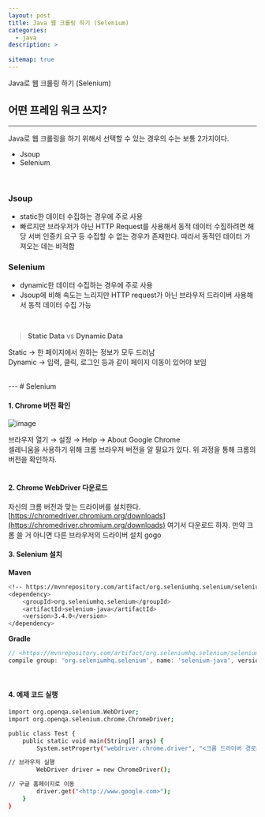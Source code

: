 ```yaml
---
layout: post
title: Java 웹 크롤링 하기 (Selenium)
categories: 
  - java
description: >
  
sitemap: true
---
```

Java로 웹 크롤링 하기 (Selenium)

## 어떤 프레임 워크 쓰지?
---

Java로 웹 크롤링을 하기 위해서 선택할 수 있는 경우의 수는 보통 2가지이다.
- Jsoup
- Selenium
<br>

### Jsoup
-   static한 데이터 수집하는 경우에 주로 사용
-   빠르지만 브라우저가 아닌 HTTP Request를 사용해서 동적 데이터 수집하려면 해당 서버 인증키 요구 등 수집할 수 없는 경우가 존재한다. 따라서 동적인 데이터 가져오는 데는 비적합
### Selenium
-   dynamic한 데이터 수집하는 경우에 주로 사용
-   Jsoup에 비해 속도는 느리지만 HTTP request가 아닌 브라우저 드라이버 사용해서 동적 데이터 수집 가능

<br>

>**Static Data**  vs **Dynamic Data**

Static → 한 페이지에서 원하는 정보가 모두 드러남 <br>
Dynamic → 입력, 클릭, 로그인 등과 같이 페이지 이동이 있어야 보임

<br>
---
# Selenium

#### 1. Chrome 버전 확인
![image](https://user-images.githubusercontent.com/62997391/210830253-8e74de2e-2534-40d4-81bf-cafef884a203.png)

브라우저 열기 → 설정 → Help → About Google Chrome<br>
셀레니움을 사용하기 위해 크롬 브라우저 버전을 알 필요가 있다. 위 과정을 통해 크롬의 버전을 확인하자.<br><br>

####  2. Chrome WebDriver 다운로드
자신의 크롬 버전과 맞는 드라이버를 설치한다.
[https://chromedriver.chromium.org/downloads](https://chromedriver.chromium.org/downloads)  여기서 다운로드 하자.
만약 크롬 쓸 거 아니면 다른 브라우저의 드라이버 설치 gogo
<br>

#### 3. Selenium 설치
**Maven**

```bash
<!-- https://mvnrepository.com/artifact/org.seleniumhq.selenium/selenium-java -->
<dependency>
    <groupId>org.seleniumhq.selenium</groupId>
    <artifactId>selenium-java</artifactId>
    <version>3.4.0</version>
</dependency>
```

**Gradle**

```groovy
// <https://mvnrepository.com/artifact/org.seleniumhq.selenium/selenium-java>
compile group: 'org.seleniumhq.selenium', name: 'selenium-java', version: '3.4.0'
```
<br>

#### 4. 예제 코드 실행
```bash
import org.openqa.selenium.WebDriver;
import org.openqa.selenium.chrome.ChromeDriver;

public class Test {
    public static void main(String[] args) {
        System.setProperty("webdriver.chrome.driver", "<크롬 드라이버 경로>");

// 브라우저 실행
        WebDriver driver = new ChromeDriver();

// 구글 홈페이지로 이동
        driver.get("<http://www.google.com>");
    }
}
```
